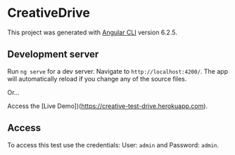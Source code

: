 # CreativeDrive

This project was generated with [Angular CLI](https://github.com/angular/angular-cli) version 6.2.5.

## Development server

Run `ng serve` for a dev server. Navigate to `http://localhost:4200/`. The app will automatically reload if you change any of the source files.

Or...

Access the [Live Demo])(https://creative-test-drive.herokuapp.com).

## Access 

To access this test use the credentials: User: `admin` and Password: `admin`.